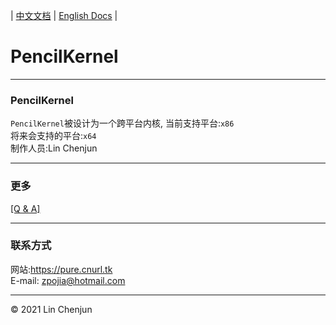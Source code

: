 | [中文文档](README.md) | [English Docs](doc/README-En.md) |

PencilKernel
=
***
### PencilKernel
`PencilKernel`被设计为一个跨平台内核,
当前支持平台:`x86` <br/>
将来会支持的平台:`x64` <br/>
制作人员:Lin Chenjun<br/>
***
### 更多
[[Q & A]](doc/Q&A.md)<br/>
***
### 联系方式
网站:https://pure.cnurl.tk<br/>
E-mail: zpojia@hotmail.com
***
&copy; 2021 Lin Chenjun
